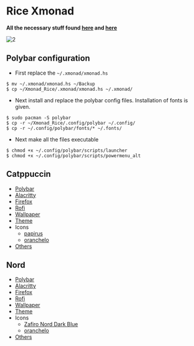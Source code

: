 # Rice Xmonad

**All the necessary stuff found [here](https://github.com/VaughnValle/blue-sky/blob/master/README.md) and [here](https://github.com/miscellaneous-mice/Linux_Rice)**

![2](https://github.com/miscellaneous-mice/Xmonad_Rice/assets/79500624/b3002d4d-e907-453c-a7f1-893a5462178e)


## Polybar configuration
- First replace the ```~/.xmonad/xmonad.hs```
```
$ mv ~/.xmonad/xmonad.hs ~/Backup
$ cp ~/Xmonad_Rice/.xmonad/xmonad.hs ~/.xmonad/
```
- Next install and replace the polybar config files. Installation of fonts is given.
```
$ sudo pacman -S polybar
$ cp -r ~/Xmonad_Rice/.config/polybar ~/.config/
$ cp -r ~/.config/polybar/fonts/* ~/.fonts/
```
- Next make all the files executable
```
$ chmod +x ~/.config/polybar/scripts/launcher
$ chmod +x ~/.config/polybar/scripts/powermenu_alt
```

## Catppuccin
- [Polybar](https://github.com/miscellaneous-mice/polybar)
- [Alacritty](https://github.com/miscellaneous-mice/Terminal_Rice/tree/main#configuring-alacritty-themes)
- [Firefox](https://addons.mozilla.org/en-GB/firefox/addon/catppuccin/)
- [Rofi](https://github.com/catppuccin/rofi/tree/main)
- [Wallpaper](https://github.com/Gingeh/wallpapers/tree/main)
- [Theme](https://github.com/catppuccin/gtk)
- Icons
  - [papirus](https://github.com/PapirusDevelopmentTeam/papirus-icon-theme#third-party-packages)
  - [oranchelo](https://github.com/OrancheloTeam/oranchelo-icon-theme)
- [Others](https://github.com/catppuccin/catppuccin)

## Nord
- [Polybar](https://github.com/miscellaneous-mice/polybar)
- [Alacritty](https://github.com/miscellaneous-mice/Terminal_Rice#configuring-alacritty-themes)
- [Firefox](https://addons.mozilla.org/en-US/firefox/addon/arctic-nord-theme/?utm_content=addons-manager-reviews-link&utm_medium=firefox-browser&utm_source=firefox-browser)
- [Rofi](https://github.com/catppuccin/rofi/tree/main)
- [Wallpaper](https://github.com/theglitchh/Nord-Wallpapers)
- [Theme](https://www.xfce-look.org/p/1267246/)
- Icons
  - [Zafiro Nord Dark Blue](https://www.xfce-look.org/p/1937741)
  - [oranchelo](https://github.com/OrancheloTeam/oranchelo-icon-theme)
- [Others](https://www.nordtheme.com/docs/colors-and-palettes)
